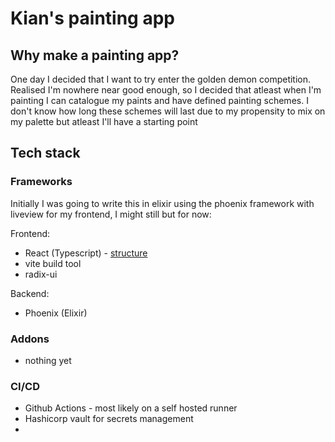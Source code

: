 # Kian's painting app
## Why make a painting app?
One day I decided that I want to try enter the golden demon competition. Realised I'm nowhere near good enough, so I decided that atleast when I'm painting I can catalogue my paints and have defined painting schemes. I don't know how long these schemes will last due to my propensity to mix on my palette but atleast I'll have a starting point

## Tech stack
### Frameworks
Initially I was going to write this in elixir using the phoenix framework with liveview for my frontend, I might still but for now:

Frontend:
- React (Typescript) - [structure](https://github.com/alan2207/bulletproof-react/blob/master/docs/project-structure.md)
- vite build tool
- radix-ui

Backend:
- Phoenix (Elixir)

### Addons
- nothing yet

### CI/CD
- Github Actions - most likely on a self hosted runner
- Hashicorp vault for secrets management
- 